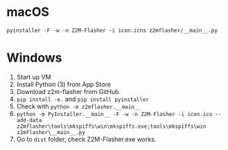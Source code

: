 # macOS

`pyinstaller -F -w -n Z2M-Flasher -i icon.icns z2mflasher/__main__.py`

# Windows

1. Start up VM
2. Install Python (3) from App Store
3. Download z2m-flasher from GitHub
4. `pip install -e.` and `pip install pyinstaller`
5. Check with `python -m z2mflasher.__main__`
6. `python -m PyInstaller.__main__ -F -w -n Z2M-Flasher -i icon.ico --add-data z2mflasher\tools\mkspiffs\win\mkspiffs.exe;tools\mkspiffs\win z2mflasher\__main__.py`
7. Go to `dist` folder, check Z2M-Flasher.exe works.
